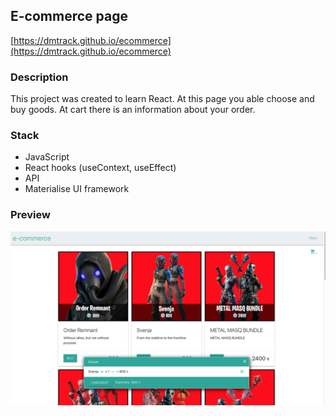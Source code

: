 
## E-commerce page
[https://dmtrack.github.io/ecommerce](https://dmtrack.github.io/ecommerce)

### Description
This project was created to learn React. At this page you able choose and buy goods. At cart there is an information about your order.

### Stack
+ JavaScript
+ React hooks (useContext, useEffect)
+ API
+ Materialise UI framework

### Preview

![Preview](public/ecommerce.png)
